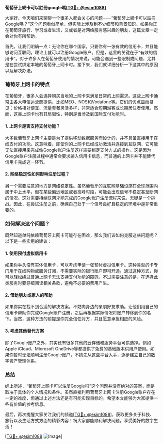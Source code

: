 **葡萄牙上網卡可以註冊google嗎[[TG💪+ @esim1088](https://t.me/s/esim1088)]**

大家好，今天咱们来聊聊一个很多人都会关心的问题——“葡萄牙上網卡可以註冊Google嗎？”这个问题看似简单，但实际上涉及到不少细节和背景知识。如果你正在葡萄牙旅行、学习或者生活，又或者是对网络服务感兴趣的朋友，这篇文章一定会对你有所帮助。

首先，让我们明确一点：无论你在哪个国家，只要你有一张有效的信用卡，并且能够访问互联网，理论上就可以注册Google账户。但是，这里的关键在于“有效的信用卡”。对于许多人在葡萄牙使用的情况来说，可能会遇到一些限制或问题，尤其是在尝试绑定本地的葡萄牙上网卡时。接下来，我们就详细分析一下这其中的原因以及解决办法。

### **葡萄牙上网卡的特点**
在葡萄牙，很多人会选择购买当地的上网卡来满足日常的上网需求。这些上网卡通常由各大电信运营商提供，比如MEO、NOS和Vodafone等。它们的优点显而易见：价格相对便宜、流量套餐灵活多样，非常适合短期游客或长期居住者使用。然而，这类上网卡也有其局限性，特别是当涉及到国际支付功能时。

#### **1. 上网卡是否支持支付功能？**
大多数葡萄牙上网卡主要是为了提供移动数据服务而设计的，并不具备直接用于在线支付的功能。这意味着，即使你的上网卡已经成功激活并连接到互联网，它可能无法直接用来完成像Google账户注册这样需要绑定支付方式的操作。这是因为Google账户注册过程中通常会要求输入信用卡信息，而普通的上网卡并不能替代信用卡完成这一环节。

#### **2. 网络稳定性如何影响注册过程？**
另一个需要注意的地方是网络稳定性。虽然葡萄牙的互联网基础设施在全球范围内属于中上水平，但在某些偏远地区或者高峰时段，可能会出现信号不稳定甚至断网的情况。这对需要持续联网才能完成的Google账户注册流程来说，无疑是一个挑战。因此，在尝试注册之前，确保自己处于一个信号良好且稳定的环境中是非常重要的。

### **如何解决这个问题？**
既然知道单纯依赖葡萄牙上网卡可能存在困难，那么我们该如何克服这些问题呢？以下是一些实用的建议：

#### **1. 使用预付虚拟信用卡**
如果你手头没有实体信用卡，可以考虑申请一张预付虚拟信用卡。这种类型的卡专门用于在线购物或服务订阅，不需要实际的银行账户即可开通。通过这种方式，你可以轻松绕过普通上网卡无法支持支付功能的障碍。不过需要注意的是，在选择此类服务时要仔细阅读相关条款，避免不必要的费用产生。

#### **2. 借助朋友或家人的帮助**
如果你实在找不到合适的解决方案，不妨向身边的亲朋好友求助。让他们用自己的信用卡帮助你完成Google账户注册，之后再根据实际情况将账户转移到你的名下。当然，这种方法的前提是你完全信任对方，并且愿意承担相应的风险。

#### **3. 考虑其他替代方案**
除了Google账户之外，其实还有很多其他的云存储和服务平台可供选择。例如Apple iCloud、Microsoft OneDrive等都提供了免费的基础版本供用户使用。如果你暂时无法顺利注册Google账户，不妨先从这些平台入手，逐步建立自己的数字资产管理体系。

### **总结**
综上所述，“葡萄牙上网卡可以注册Google吗”这个问题并没有绝对的答案，而是取决于具体的个人情况和条件。虽然直接利用葡萄牙上网卡注册Google账户存在一定的难度，但通过上述方法还是有可能实现目标的。希望本文能够为大家提供一些有价值的参考信息。

最后，再次提醒大家关注我们的频道[[TG💪+ @esim1088](https://t.me/s/esim1088)]，获取更多关于科技、旅行以及生活方式方面的精彩内容！祝大家都能顺利解决问题，享受美好的数字生活！

[[TG💪+ @esim1088](https://t.me/s/esim1088) ![Image](https://i.postimg.cc/4NQfJmqS/Snipaste-2025-05-13-00-14-12.png)]